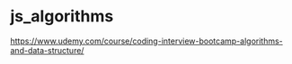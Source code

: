 # js_algorithms

https://www.udemy.com/course/coding-interview-bootcamp-algorithms-and-data-structure/
